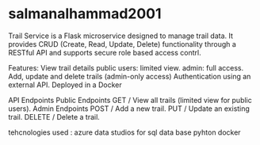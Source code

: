 # salmanalhammad2001

Trail Service is a Flask microservice designed to manage trail data. It provides CRUD (Create, Read, Update, Delete) functionality through a RESTful API and supports secure role based access contrl. 

Features:
View trail details 
public users: limited view. 
admin: full access.
Add, update and delete trails (admin-only access)
Authentication using an external API.
Deployed in a Docker 


API Endpoints
Public Endpoints
GET / View all trails (limited view for public users).
Admin Endpoints
POST / Add a new trail.
PUT / Update an existing trail.
DELETE / Delete a trail.

tehcnologies used :
azure data studios for sql data base
pyhton 
docker
